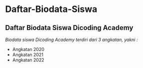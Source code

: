 Daftar-Biodata-Siswa
==
Daftar Biodata Siswa Dicoding Academy
--
*Biodata siswa Dicoding Academy terdiri dari 3 angkatan, yakni :*
- Angkatan 2020
- Angkatan 2021
- Angkatan 2022
